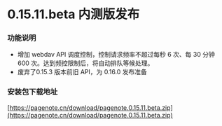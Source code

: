 # 0.15.11.beta 内测版发布

### 功能说明

* 增加 webdav API 调度控制，控制请求频率不超过每秒 6 次、每 30 分钟 600 次。达到频控限制后，将自动排队等候处理。
* 废弃了0.15.3 版本前旧 API，为 0.16.0 发布准备

### 安装包下载地址

[https://pagenote.cn/download/pagenote.0.15.11.beta.zip](https://pagenote.cn/download/pagenote.0.15.11.beta.zip)

